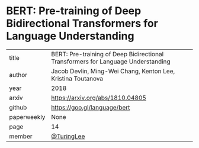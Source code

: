 # BERT: Pre-training of Deep Bidirectional Transformers for Language Understanding

|  |  |
| :--- | :--- |
| title | BERT: Pre-training of Deep Bidirectional Transformers for Language Understanding |
| author | Jacob Devlin, Ming-Wei Chang, Kenton Lee, Kristina Toutanova |
| year | 2018 |
| arxiv | https://arxiv.org/abs/1810.04805 |
| github |  https://goo.gl/language/bert |
| paperweekly | None |
| page | 14 |
| member | [@TuringLee](https://github.com/TuringLee) |